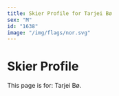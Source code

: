 ```yaml
---
title: Skier Profile for Tarjei Bø
sex: "M"
id: "1638"
image: "/img/flags/nor.svg" 
---
```


# Skier Profile

This page is for: Tarjei Bø.
    
